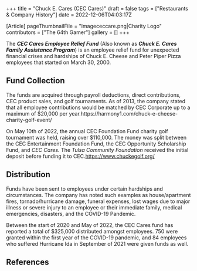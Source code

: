 +++
title = "Chuck E. Cares (CEC Cares)"
draft = false
tags = ["Restaurants & Company History"]
date = 2022-12-06T04:03:17Z

[Article]
pageThumbnailFile = "Imagececcare.png|Charity Logo"
contributors = ["The 64th Gamer"]
gallery = []
+++


The <b><i>CEC Cares Employee Relief Fund</b></i> (Also known as <b><i>Chuck E. Cares Family Assistance Program</b></i>) is an employee relief fund for unexpected financial crises and hardships of Chuck E. Cheese and Peter Piper Pizza employees that started on March 30, 2000.

<h2> Fund Collection </h2>
The funds are acquired through payroll deductions, direct contributions, CEC product sales, and golf tournaments. As of 2013, the company stated that all employee contributions would be matched by CEC Corporate up to a maximum of $20,000 per year.<ref name=':0'>https://harmony1.com/chuck-e-cheese-charity-golf-event/</ref>

On May 10th of 2022, the annual CEC Foundation Fund charity golf tournament was held, raising over $110,000. The money was split between the CEC Entertainment Foundation Fund, the CEC Opportunity Scholarship Fund, and <i>CEC Cares.</i> The <i>Tulsa Community Foundation</i> received the initial deposit before funding it to CEC.<ref name=':1'>https://www.chuckegolf.org/</ref>

<h2> Distribution </h2>
Funds have been sent to employees under certain hardships and circumstances. The company has noted such examples as house/apartment fires<ref name=':0' />, tornado/hurricane damage<ref name=':0' />, funeral expenses<ref name=':0' />, lost wages due to major illness or severe injury to an employee or their immediate family<ref name=':0' />, medical emergencies<ref name=':1' />, disasters<ref name=':1' />, and the COVID-19 Pandemic<ref name=':1' />.

Between the start of 2020 and May of 2022, the CEC Cares fund has reported a total of $325,000 distributed amongst employees. 750 were granted within the first year of the COVID-19 pandemic, and 84 employees who suffered Hurricane Ida in September of 2021 were given funds as well.

<h2> References </h2>